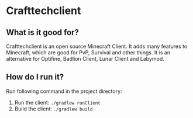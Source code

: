 # Crafttechclient

## What is it good for?

Crafttechclient is an open source Minecraft Client.
It adds many features to Minecraft, which are good for PvP, Survival and other things.
It is an alternative for Optifine, Badlion Client, Lunar Client and Labymod.

## How do I run it?

Run following command in the project directory:
1. Run the client: `./gradlew runClient`
2. Build the client: `./gradlew build`